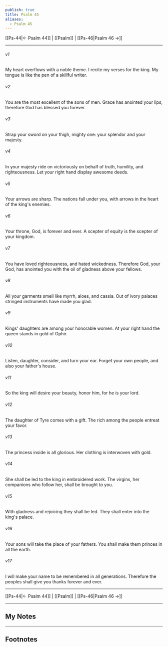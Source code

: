 ```yaml
---
publish: true
title: Psalm 45
aliases:
  - Psalm 45
---
```


[[Ps-44|← Psalm 44]] | [[Psalm]] | [[Ps-46|Psalm 46 →]]
***



###### v1 
My heart overflows with a noble theme. I recite my verses for the king. My tongue is like the pen of a skillful writer. 

###### v2 
You are the most excellent of the sons of men. Grace has anointed your lips, therefore God has blessed you forever. 

###### v3 
Strap your sword on your thigh, mighty one: your splendor and your majesty. 

###### v4 
In your majesty ride on victoriously on behalf of truth, humility, and righteousness. Let your right hand display awesome deeds. 

###### v5 
Your arrows are sharp. The nations fall under you, with arrows in the heart of the king's enemies. 

###### v6 
Your throne, God, is forever and ever. A scepter of equity is the scepter of your kingdom. 

###### v7 
You have loved righteousness, and hated wickedness. Therefore God, your God, has anointed you with the oil of gladness above your fellows. 

###### v8 
All your garments smell like myrrh, aloes, and cassia. Out of ivory palaces stringed instruments have made you glad. 

###### v9 
Kings' daughters are among your honorable women. At your right hand the queen stands in gold of Ophir. 

###### v10 
Listen, daughter, consider, and turn your ear. Forget your own people, and also your father's house. 

###### v11 
So the king will desire your beauty, honor him, for he is your lord. 

###### v12 
The daughter of Tyre comes with a gift. The rich among the people entreat your favor. 

###### v13 
The princess inside is all glorious. Her clothing is interwoven with gold. 

###### v14 
She shall be led to the king in embroidered work. The virgins, her companions who follow her, shall be brought to you. 

###### v15 
With gladness and rejoicing they shall be led. They shall enter into the king's palace. 

###### v16 
Your sons will take the place of your fathers. You shall make them princes in all the earth. 

###### v17 
I will make your name to be remembered in all generations. Therefore the peoples shall give you thanks forever and ever.

***
[[Ps-44|← Psalm 44]] | [[Psalm]] | [[Ps-46|Psalm 46 →]]

---
## My Notes

---
## Footnotes